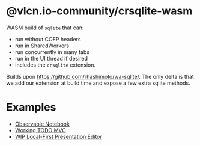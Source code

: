 # @vlcn.io-community/crsqlite-wasm

WASM build of `sqlite` that can:

- run without COEP headers
- run in SharedWorkers
- run concurrently in many tabs
- run in the UI thread if desired
- includes the `crsqlite` extension.

Builds upon https://github.com/rhashimoto/wa-sqlite/. The only delta is that we add our extension at build time and expose a few extra sqlite methods.

# Examples

- [Observable Notebook](https://observablehq.com/@tantaman/cr-sqlite-basic-setup)
- [Working TODO MVC](https://github.com/vlcn-io/js/tree/main/js/examples/p2p-todomvc)
- [WIP Local-First Presentation Editor](https://github.com/tantaman/strut)

